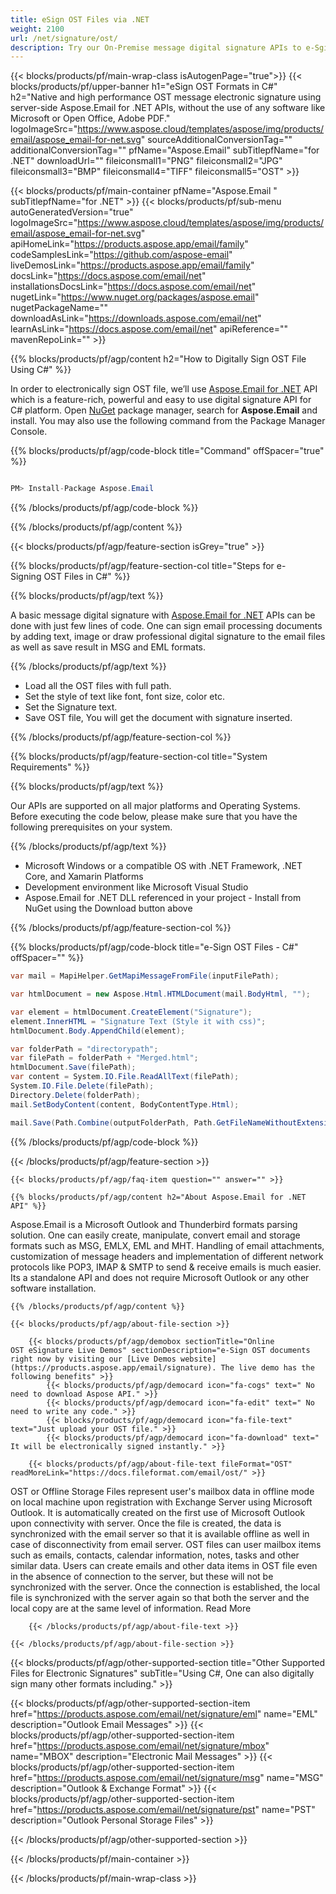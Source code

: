 ```yaml
---
title: eSign OST Files via .NET 
weight: 2100
url: /net/signature/ost/ 
description: Try our On-Premise message digital signature APIs to e-Sgin OST documents on .NET Framework, .NET Core, and Xamarin Platforms.
---
```


{{< blocks/products/pf/main-wrap-class isAutogenPage="true">}}
{{< blocks/products/pf/upper-banner h1="eSign OST Formats in C#" h2="Native and high performance OST message electronic signature using server-side Aspose.Email for .NET APIs, without the use of any software like Microsoft or Open Office, Adobe PDF." logoImageSrc="https://www.aspose.cloud/templates/aspose/img/products/email/aspose_email-for-net.svg" sourceAdditionalConversionTag="" additionalConversionTag="" pfName="Aspose.Email" subTitlepfName="for .NET" downloadUrl="" fileiconsmall1="PNG" fileiconsmall2="JPG" fileiconsmall3="BMP" fileiconsmall4="TIFF" fileiconsmall5="OST" >}}

{{< blocks/products/pf/main-container pfName="Aspose.Email " subTitlepfName="for .NET" >}}
{{< blocks/products/pf/sub-menu autoGeneratedVersion="true" logoImageSrc="https://www.aspose.cloud/templates/aspose/img/products/email/aspose_email-for-net.svg" apiHomeLink="https://products.aspose.app/email/family" codeSamplesLink="https://github.com/aspose-email" liveDemosLink="https://products.aspose.app/email/family" docsLink="https://docs.aspose.com/email/net" installationsDocsLink="https://docs.aspose.com/email/net" nugetLink="https://www.nuget.org/packages/aspose.email" nugetPackageName="" downloadAsLink="https://downloads.aspose.com/email/net" learnAsLink="https://docs.aspose.com/email/net" apiReference="" mavenRepoLink="" >}}

{{% blocks/products/pf/agp/content h2="How to Digitally Sign OST File Using C#" %}}

 In order to electronically sign OST file, we’ll use
 [Aspose.Email for .NET](https://products.aspose.com/email/net) 
 API which is a feature-rich, powerful and easy to use digital signature API for C# platform. Open
 [NuGet](https://www.nuget.org/packages/aspose.email) 
 package manager, search for
 **Aspose.Email** 
 and install. You may also use the following command from the Package Manager Console.

{{% blocks/products/pf/agp/code-block title="Command" offSpacer="true" %}}

```cs

PM> Install-Package Aspose.Email

```

{{% /blocks/products/pf/agp/code-block %}}

{{% /blocks/products/pf/agp/content %}}

{{< blocks/products/pf/agp/feature-section isGrey="true" >}}

{{% blocks/products/pf/agp/feature-section-col title="Steps for e-Signing OST Files in C#" %}}

{{% blocks/products/pf/agp/text %}}

 A basic message digital signature with
 [Aspose.Email for .NET](https://products.aspose.com/email/net) 
 APIs can be done with just few lines of code. One can sign email processing documents by adding text, image or draw professional digital signature to the email files as well as save result in MSG and EML formats.

{{% /blocks/products/pf/agp/text %}}

+  Load all the OST files with full path.
+  Set the style of text like font, font size, color etc.
+  Set the Signature text.
+  Save OST file, You will get the document with signature inserted.

{{% /blocks/products/pf/agp/feature-section-col %}}

{{% blocks/products/pf/agp/feature-section-col title="System Requirements" %}}

{{% blocks/products/pf/agp/text %}}

 Our APIs are supported on all major platforms and Operating Systems. Before executing the code below, please make sure that you have the following prerequisites on your system.

{{% /blocks/products/pf/agp/text %}}

-  Microsoft Windows or a compatible OS with .NET Framework, .NET Core, and Xamarin Platforms
-  Development environment like Microsoft Visual Studio
-  Aspose.Email for .NET DLL referenced in your project - Install from NuGet using the Download button above

{{% /blocks/products/pf/agp/feature-section-col %}}

{{% blocks/products/pf/agp/code-block title="e-Sign OST Files - C#" offSpacer="" %}}

```cs
var mail = MapiHelper.GetMapiMessageFromFile(inputFilePath);

var htmlDocument = new Aspose.Html.HTMLDocument(mail.BodyHtml, "");

var element = htmlDocument.CreateElement("Signature");
element.InnerHTML = "Signature Text (Style it with css)";
htmlDocument.Body.AppendChild(element);

var folderPath = "directorypath";
var filePath = folderPath + "Merged.html";
htmlDocument.Save(filePath);
var content = System.IO.File.ReadAllText(filePath);
System.IO.File.Delete(filePath);
Directory.Delete(folderPath);
mail.SetBodyContent(content, BodyContentType.Html);

mail.Save(Path.Combine(outputFolderPath, Path.GetFileNameWithoutExtension(inputFilePath) + " Signed.ost"), new EmlSaveOptions(MailMessageSaveType.OstFormat));  

```

{{% /blocks/products/pf/agp/code-block %}}

{{< /blocks/products/pf/agp/feature-section >}}

    {{< blocks/products/pf/agp/faq-item question="" answer="" >}}
 

<!-- aboutfile Starts -->

    {{% blocks/products/pf/agp/content h2="About Aspose.Email for .NET API" %}}

 Aspose.Email is a Microsoft Outlook and Thunderbird formats parsing solution. One can easily create, manipulate, convert email and storage formats such as MSG, EMLX, EML and MHT. Handling of email attachments, customization of message headers and implementation of different network protocols like POP3, IMAP & SMTP to send & receive emails is much easier. Its a standalone API and does not require Microsoft Outlook or any other software installation. ‎



    {{% /blocks/products/pf/agp/content %}}

    {{< blocks/products/pf/agp/about-file-section >}}

        {{< blocks/products/pf/agp/demobox sectionTitle="Online OST eSignature Live Demos" sectionDescription="e-Sign OST documents right now by visiting our [Live Demos website](https://products.aspose.app/email/signature). The live demo has the following benefits" >}}
            {{< blocks/products/pf/agp/democard icon="fa-cogs" text=" No need to download Aspose API." >}}
            {{< blocks/products/pf/agp/democard icon="fa-edit" text=" No need to write any code." >}}
            {{< blocks/products/pf/agp/democard icon="fa-file-text" text="Just upload your OST file." >}}
            {{< blocks/products/pf/agp/democard icon="fa-download" text=" It will be electronically signed instantly." >}}

        {{< blocks/products/pf/agp/about-file-text fileFormat="OST" readMoreLink="https://docs.fileformat.com/email/ost/" >}}
OST or Offline Storage Files represent user's mailbox data in offline mode on local machine upon registration with Exchange Server using Microsoft Outlook. It is automatically created on the first use of Microsoft Outlook upon connectivity with server. Once the file is created, the data is synchronized with the email server so that it is available offline as well in case of disconnectivity from email server. OST files can user mailbox items such as emails, contacts, calendar information, notes, tasks and other similar data. Users can create emails and other data items in OST file even in the absence of connection to the server, but these will not be synchronized with the server. Once the connection is established, the local file is synchronized with the server again so that both the server and the local copy are at the same level of information. Read More

        {{< /blocks/products/pf/agp/about-file-text >}}

    {{< /blocks/products/pf/agp/about-file-section >}}

<!-- aboutfile Ends -->

{{< blocks/products/pf/agp/other-supported-section title="Other Supported Files for Electronic Signatures" subTitle="Using C#, One can also digitally sign many other formats including." >}}

{{< blocks/products/pf/agp/other-supported-section-item href="https://products.aspose.com/email/net/signature/eml" name="EML" description="Outlook Email Messages" >}}
{{< blocks/products/pf/agp/other-supported-section-item href="https://products.aspose.com/email/net/signature/mbox" name="MBOX" description="Electronic Mail Messages" >}}
{{< blocks/products/pf/agp/other-supported-section-item href="https://products.aspose.com/email/net/signature/msg" name="MSG" description="Outlook & Exchange Format" >}}
{{< blocks/products/pf/agp/other-supported-section-item href="https://products.aspose.com/email/net/signature/pst" name="PST" description="Outlook Personal Storage Files" >}}

{{< /blocks/products/pf/agp/other-supported-section >}}

{{< /blocks/products/pf/main-container >}}
    
{{< /blocks/products/pf/main-wrap-class >}}